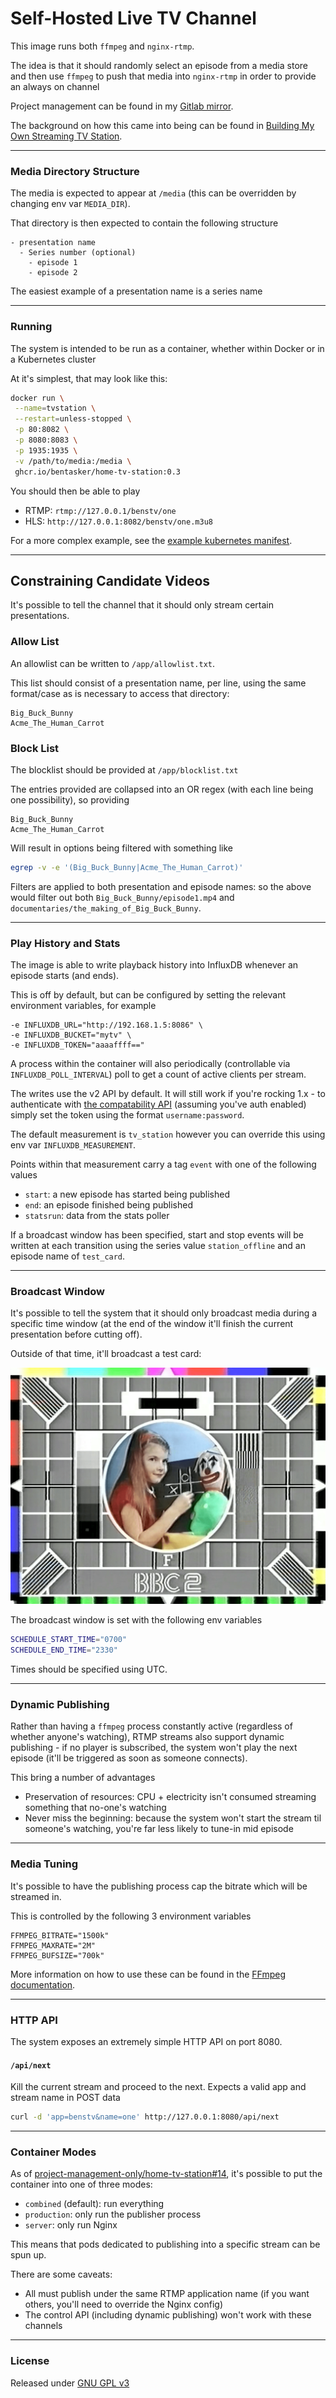 # Self-Hosted Live TV Channel

This image runs both `ffmpeg` and `nginx-rtmp`.

The idea is that it should randomly select an episode from a media store and then use `ffmpeg` to push that media into `nginx-rtmp` in order to provide an always on channel

Project management can be found in my [Gitlab mirror](https://projects.bentasker.co.uk/gils_projects/project/project-management-only/home-tv-station.html).

The background on how this came into being can be found in [Building My Own Streaming TV Station](https://www.bentasker.co.uk/posts/blog/software-development/creating-my-own-streaming-television-channel.html).


----

### Media Directory Structure

The media is expected to appear at `/media` (this can be overridden by changing env var `MEDIA_DIR`).

That directory is then expected to contain the following structure

```text
- presentation name
  - Series number (optional)
    - episode 1
    - episode 2
```

The easiest example of a presentation name is a series name

---

### Running

The system is intended to be run as a container, whether within Docker or in a Kubernetes cluster

At it's simplest, that may look like this:

```sh
docker run \
 --name=tvstation \
 --restart=unless-stopped \
 -p 80:8082 \
 -p 8080:8083 \
 -p 1935:1935 \
 -v /path/to/media:/media \
 ghcr.io/bentasker/home-tv-station:0.3
```

You should then be able to play

* RTMP: `rtmp://127.0.0.1/benstv/one`
* HLS: `http://127.0.0.1:8082/benstv/one.m3u8`

For a more complex example, see the [example kubernetes manifest](example/tvstation.yml).

---

## Constraining Candidate Videos

It's possible to tell the channel that it should only stream certain presentations.

### Allow List

An allowlist can be written to `/app/allowlist.txt`.

This list should consist of a presentation name, per line, using the same format/case as is necessary to access that directory:

```text
Big_Buck_Bunny
Acme_The_Human_Carrot
```

### Block List

The blocklist should be provided at `/app/blocklist.txt`

The entries provided are collapsed into an OR regex (with each line being one possibility), so providing

```text
Big_Buck_Bunny
Acme_The_Human_Carrot
```

Will result in options being filtered with something like

```sh
egrep -v -e '(Big_Buck_Bunny|Acme_The_Human_Carrot)'
```

Filters are applied to both presentation and episode names: so the above would filter out both `Big_Buck_Bunny/episode1.mp4` and `documentaries/the_making_of_Big_Buck_Bunny`.

---

### Play History and Stats

The image is able to write playback history into InfluxDB whenever an episode starts (and ends).

This is off by default, but can be configured by setting the relevant environment variables, for example
```
-e INFLUXDB_URL="http://192.168.1.5:8086" \
-e INFLUXDB_BUCKET="mytv" \
-e INFLUXDB_TOKEN="aaaaffff=="
```

A process within the container will also periodically (controllable via `INFLUXDB_POLL_INTERVAL`) poll to get a count of active clients per stream.

The writes use the v2 API by default. It will still work if you're rocking 1.x - to authenticate with [the compatability API](https://docs.influxdata.com/influxdb/v1/tools/api/) (assuming you've auth enabled) simply set the token using the format `username:password`.

The default measurement is `tv_station` however you can override this using env var `INFLUXDB_MEASUREMENT`.

Points within that measurement carry a tag `event` with one of the following values

- `start`: a new episode has started being published
- `end`: an episode finished being published
- `statsrun`: data from the stats poller

If a broadcast window has been specified, start and stop events will be written at each transition using the series value `station_offline` and an episode name of `test_card`.

---

### Broadcast Window

It's possible to tell the system that it should only broadcast media during a specific time window (at the end of the window it'll finish the current presentation before cutting off).

Outside of that time, it'll broadcast a test card:

![A BBC testcard](/app/images/test-card-bbc-two.png)

The broadcast window is set with the following env variables

```sh
SCHEDULE_START_TIME="0700"
SCHEDULE_END_TIME="2330"
```

Times should be specified using UTC.

---

### Dynamic Publishing

Rather than having a `ffmpeg` process constantly active (regardless of whether anyone's watching), RTMP streams also support dynamic publishing - if no player is subscribed, the system won't play the next episode (it'll be triggered as soon as someone connects).

This bring a number of advantages

* Preservation of resources: CPU + electricity isn't consumed streaming something that no-one's watching
* Never miss the beginning: because the system won't start the stream til someone's watching, you're far less likely to tune-in mid episode

---

### Media Tuning

It's possible to have the publishing process cap the bitrate which will be streamed in.

This is controlled by the following 3 environment variables
```
FFMPEG_BITRATE="1500k"
FFMPEG_MAXRATE="2M"
FFMPEG_BUFSIZE="700k"
```

More information on how to use these can be found in the [FFmpeg documentation](https://trac.ffmpeg.org/wiki/Limiting%20the%20output%20bitrate).


---



### HTTP API

The system exposes an extremely simple HTTP API on port 8080.

#### `/api/next` 

Kill the current stream and proceed to the next. Expects a valid app and stream name in POST data
```sh
curl -d 'app=benstv&name=one' http://127.0.0.1:8080/api/next
```

---

### Container Modes

As of [project-management-only/home-tv-station#14](https://projects.bentasker.co.uk/gils_projects/issue/project-management-only/home-tv-station/14.html), it's possible to put the container into one of three modes:

* `combined` (default): run everything
* `production`: only run the publisher process
* `server`: only run Nginx

This means that pods dedicated to publishing into a specific stream can be spun up.

There are some caveats:

* All must publish under the same RTMP application name (if you want others, you'll need to override the Nginx config)
* The control API (including dynamic publishing) won't work with these channels


---

### License

Released under [GNU GPL v3](LICENSE)

